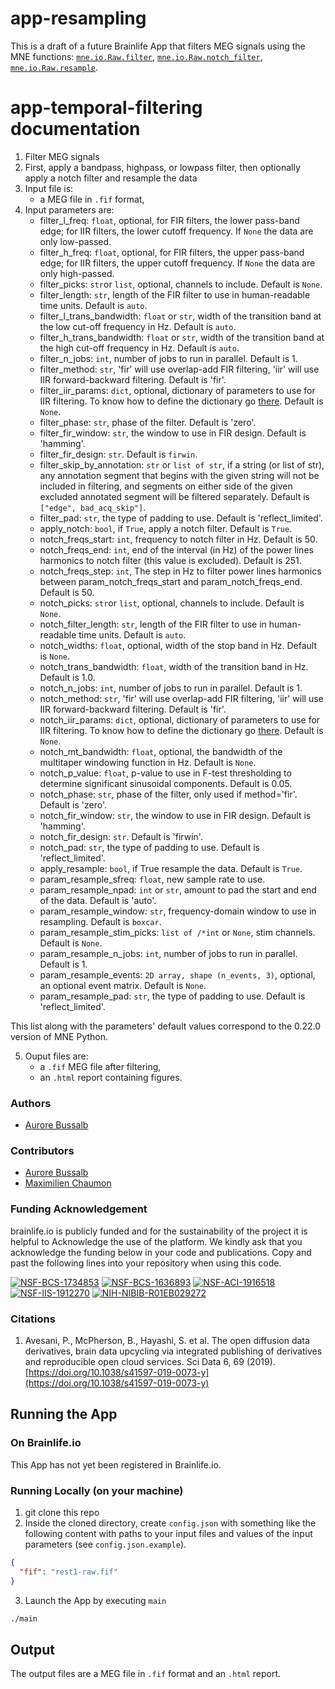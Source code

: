 # app-resampling

This is a draft of a future Brainlife App that filters MEG signals using the MNE functions: 
[`mne.io.Raw.filter`](https://mne.tools/stable/generated/mne.io.Raw.html#mne.io.Raw.filter), 
[`mne.io.Raw.notch_filter`](https://mne.tools/stable/generated/mne.io.Raw.html#mne.io.Raw.notch_filter), 
[`mne.io.Raw.resample`](https://mne.tools/stable/generated/mne.io.Raw.html#mne.io.Raw.resample).

# app-temporal-filtering documentation

1) Filter MEG signals
2) First, apply a bandpass, highpass, or lowpass filter, then optionally apply a notch filter and resample the data  
3) Input file is:
    * a MEG file in `.fif` format,
4) Input parameters are:
    * filter_l_freq: `float`, optional, for FIR filters, the lower pass-band edge; for IIR filters, the lower cutoff frequency. If `None` the data are only low-passed.  
    * filter_h_freq: `float`, optional, for FIR filters, the upper pass-band edge; for IIR filters, the upper cutoff frequency. If `None` the data are only high-passed.
    * filter_picks: `str`or `list`, optional, channels to include. Default is `None`.
    * filter_length: `str`, length of the FIR filter to use in human-readable time units. Default is `auto`. 
    * filter_l_trans_bandwidth: `float` or `str`, width of the transition band at the low cut-off frequency in Hz. Default is `auto`.
    * filter_h_trans_bandwidth: `float` or `str`, width of the transition band at the high cut-off frequency in Hz. Default is `auto`.
    * filter_n_jobs: `int`, number of jobs to run in parallel. Default is 1. 
    * filter_method: `str`, 'fir' will use overlap-add FIR filtering, 'iir' will use IIR forward-backward filtering. Default is 'fir'.
    * filter_iir_params: `dict`, optional, dictionary of parameters to use for IIR filtering. To know how to define the dictionary go 
        [there](https://mne.tools/stable/generated/mne.filter.construct_iir_filter.html#mne.filter.construct_iir_filter). Default is `None`.
    * filter_phase: `str`, phase of the filter. Default is 'zero'.
    * filter_fir_window: `str`, the window to use in FIR design. Default is 'hamming'.
    * filter_fir_design: `str`. Default is `firwin`.
    * filter_skip_by_annotation: `str` or `list of str`, if a string (or list of str), any annotation segment that begins with the given string will not be included in
        filtering, and segments on either side of the given excluded annotated segment will be filtered separately. Default is `["edge", bad_acq_skip"]`.
    * filter_pad: `str`, the type of padding to use. Default is 'reflect_limited'.
    * apply_notch: `bool`, if `True`, apply a notch filter. Default is `True`.
    * notch_freqs_start: `int`, frequency to notch filter in Hz. Default is 50.
    * notch_freqs_end: `int`, end of the interval (in Hz) of the power lines harmonics to notch filter (this value is excluded). Default is 251.  
    * notch_freqs_step: `int`, The step in Hz to filter power lines harmonics between param_notch_freqs_start and param_notch_freqs_end. Default is 50.
    * notch_picks: `str`or `list`, optional, channels to include. Default is `None`. 
    * notch_filter_length: `str`, length of the FIR filter to use in human-readable time units. Default is `auto`. 
    * notch_widths: `float`, optional, width of the stop band in Hz. Default is `None`.
    * notch_trans_bandwidth: `float`, width of the transition band in Hz. Default is 1.0.
    * notch_n_jobs: `int`, number of jobs to run in parallel. Default is 1.
    * notch_method: `str`, 'fir' will use overlap-add FIR filtering, 'iir' will use IIR forward-backward filtering. Default is 'fir'.
    * notch_iir_params: `dict`, optional, dictionary of parameters to use for IIR filtering. To know how to define the dictionary go 
        [there](https://mne.tools/stable/generated/mne.filter.construct_iir_filter.html#mne.filter.construct_iir_filter). Default is `None`. 
    * notch_mt_bandwidth: `float`, optional, the bandwidth of the multitaper windowing function in Hz. Default is `None`.
    * notch_p_value: `float`, p-value to use in F-test thresholding to determine significant sinusoidal components. Default is 0.05.
    * notch_phase: `str`, phase of the filter, only used if method='fir'. Default is 'zero'.
    * notch_fir_window: `str`, the window to use in FIR design. Default is 'hamming'.
    * notch_fir_design: `str`. Default is 'firwin'.
    * notch_pad: `str`, the type of padding to use. Default is 'reflect_limited'.
    * apply_resample: `bool`, if True resample the data. Default is `True`.
    * param_resample_sfreq: `float`, new sample rate to use.
    * param_resample_npad: `int` or `str`, amount to pad the start and end of the data. Default is 'auto'.
    * param_resample_window: `str`, frequency-domain window to use in resampling. Default is `boxcar`. 
    * param_resample_stim_picks: `list of /*int` or `None`, stim channels. Default is `None`.
    * param_resample_n_jobs: `int`, number of jobs to run in parallel. Default is 1. 
    * param_resample_events: `2D array, shape (n_events, 3)`, optional, an optional event matrix. Default is `None`.
    * param_resample_pad: `str`, the type of padding to use. Default is 'reflect_limited'. 

This list along with the parameters' default values correspond to the 0.22.0 version of MNE Python.  

5) Ouput files are:
    * a `.fif` MEG file after filtering,
    * an `.html` report containing figures.

### Authors
- [Aurore Bussalb](aurore.bussalb@icm-institute.org)

### Contributors
- [Aurore Bussalb](aurore.bussalb@icm-institute.org)
- [Maximilien Chaumon](maximilien.chaumon@icm-institute.org)

### Funding Acknowledgement
brainlife.io is publicly funded and for the sustainability of the project it is helpful to Acknowledge the use of the platform. We kindly ask that you acknowledge the funding below in your code and publications. Copy and past the following lines into your repository when using this code.

[![NSF-BCS-1734853](https://img.shields.io/badge/NSF_BCS-1734853-blue.svg)](https://nsf.gov/awardsearch/showAward?AWD_ID=1734853)
[![NSF-BCS-1636893](https://img.shields.io/badge/NSF_BCS-1636893-blue.svg)](https://nsf.gov/awardsearch/showAward?AWD_ID=1636893)
[![NSF-ACI-1916518](https://img.shields.io/badge/NSF_ACI-1916518-blue.svg)](https://nsf.gov/awardsearch/showAward?AWD_ID=1916518)
[![NSF-IIS-1912270](https://img.shields.io/badge/NSF_IIS-1912270-blue.svg)](https://nsf.gov/awardsearch/showAward?AWD_ID=1912270)
[![NIH-NIBIB-R01EB029272](https://img.shields.io/badge/NIH_NIBIB-R01EB029272-green.svg)](https://grantome.com/grant/NIH/R01-EB029272-01)

### Citations
1. Avesani, P., McPherson, B., Hayashi, S. et al. The open diffusion data derivatives, brain data upcycling via integrated publishing of derivatives and reproducible open cloud services. Sci Data 6, 69 (2019). [https://doi.org/10.1038/s41597-019-0073-y](https://doi.org/10.1038/s41597-019-0073-y)

## Running the App 

### On Brainlife.io

This App has not yet been registered in Brainlife.io.

### Running Locally (on your machine)

1. git clone this repo
2. Inside the cloned directory, create `config.json` with something like the following content with paths to your input 
   files and values of the input parameters (see `config.json.example`).

```json
{
  "fif": "rest1-raw.fif"
}
```

3. Launch the App by executing `main`

```bash
./main
```

## Output

The output files are a MEG file in `.fif` format and an `.html` report.

